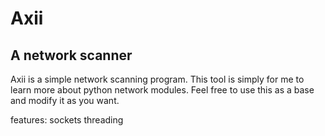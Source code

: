# Axii
## A network scanner

Axii is a simple network scanning program. This tool is simply for me to learn more about python network modules.
Feel free to use this as a base and modify it as you want.

features:
    sockets
    threading